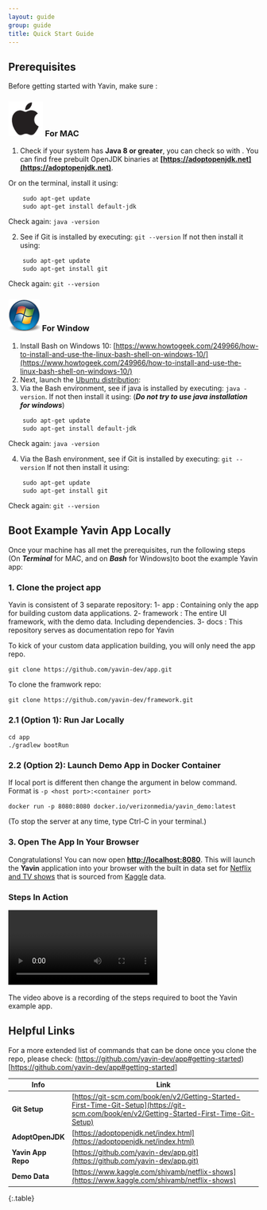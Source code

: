 ```yaml
---
layout: guide
group: guide
title: Quick Start Guide
---
```


## Prerequisites

Before getting started with Yavin, make sure :

### ![](/assets/images/mac_icon.png) For MAC

1. Check if your system has **Java 8 or greater**, you can check so with . You can find free prebuilt OpenJDK binaries at **[https://adoptopenjdk.net](https://adoptopenjdk.net)**.

Or on the terminal, install it using:
```shell
    sudo apt-get update
    sudo apt-get install default-jdk
```
Check again: ```java -version```

2. See if Git is installed by executing: ```git --version```
If not then install it using:

```shell
    sudo apt-get update
    sudo apt-get install git
```
Check again: ```git --version```


### ![](/assets/images/windows_icon.png) For Window

1. Install Bash on Windows 10: [https://www.howtogeek.com/249966/how-to-install-and-use-the-linux-bash-shell-on-windows-10/](https://www.howtogeek.com/249966/how-to-install-and-use-the-linux-bash-shell-on-windows-10/)
2. Next, launch the [Ubuntu distribution](https://en.wikipedia.org/wiki/Ubuntu):
3. Via the Bash environment, see if java is installed by executing: ```java -version```. If not then install it using: (***Do not try to use java installation for windows***)
```shell
    sudo apt-get update
    sudo apt-get install default-jdk
```
Check again: ```java -version```

4. Via the Bash environment, see if Git is installed by executing: ```git --version```
If not then install it using:

```shell
    sudo apt-get update
    sudo apt-get install git
```
Check again: ```git --version```

## Boot Example Yavin App Locally

Once your machine has all met the prerequisites, run the following steps (On ***Terminal*** for MAC, and on ***Bash*** for Windows)to boot the example Yavin app:

### 1. Clone the project app

Yavin is consistent of 3 separate repository:
1- app : Containing only the app for building custom data applications.
2- framework : The entire UI framework, with the demo data. Including dependencies.
3- docs : This repository serves as documentation repo for Yavin

To kick of your custom data application building, you will only need the app repo.

```shell
git clone https://github.com/yavin-dev/app.git
```

To clone the framwork repo:

```shell
git clone https://github.com/yavin-dev/framework.git
```

### 2.1 (Option 1): Run Jar Locally

```shell
cd app
./gradlew bootRun                           
```
### 2.2 (Option 2): Launch Demo App in Docker Container

If local port is different then change the argument in below command. Format is ```-p <host port>:<container port>```

```shell
docker run -p 8080:8080 docker.io/verizonmedia/yavin_demo:latest
```

(To stop the server at any time, type Ctrl-C in your terminal.)

### 3. Open The App In Your Browser

Congratulations! You can now open **[http://localhost:8080](http://localhost:8080)**. This will launch the **Yavin** application into your browser with the built in data set for [Netflix and TV shows](https://www.kaggle.com/shivamb/netflix-shows) that is sourced from [Kaggle](https://www.kaggle.com/) data.


### Steps In Action

<video controls class="m-t-20">
  <source src="/assets/images/QS_installation_and_run.mp4" type="video/mp4">
</video>

The video above is a recording of the steps required to boot the Yavin example app.

## Helpful Links

For a more extended list of commands that can be done once you clone the repo, please check: (https://github.com/yavin-dev/app#getting-started)[https://github.com/yavin-dev/app#getting-started]

| Info                     |  Link  |
|---------------------------------|--------|
| **Git Setup**  | [https://git-scm.com/book/en/v2/Getting-Started-First-Time-Git-Setup](https://git-scm.com/book/en/v2/Getting-Started-First-Time-Git-Setup) |
| **AdoptOpenJDK**  | [https://adoptopenjdk.net/index.html](https://adoptopenjdk.net/index.html) |
| **Yavin App Repo**  |  [https://github.com/yavin-dev/app.git](https://github.com/yavin-dev/app.git) |
| **Demo Data** | [https://www.kaggle.com/shivamb/netflix-shows](https://www.kaggle.com/shivamb/netflix-shows) |
{:.table}
